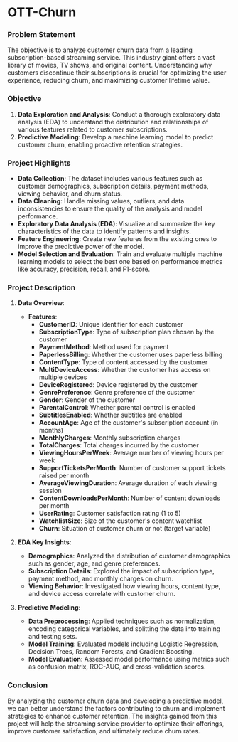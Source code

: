# OTT-Churn
### Problem Statement
The objective is to analyze customer churn data from a leading subscription-based streaming service. This industry giant offers a vast library of movies, TV shows, and original content. Understanding why customers discontinue their subscriptions is crucial for optimizing the user experience, reducing churn, and maximizing customer lifetime value.

### Objective
1. **Data Exploration and Analysis**: Conduct a thorough exploratory data analysis (EDA) to understand the distribution and relationships of various features related to customer subscriptions.
2. **Predictive Modeling**: Develop a machine learning model to predict customer churn, enabling proactive retention strategies.

### Project Highlights
- **Data Collection**: The dataset includes various features such as customer demographics, subscription details, payment methods, viewing behavior, and churn status.
- **Data Cleaning**: Handle missing values, outliers, and data inconsistencies to ensure the quality of the analysis and model performance.
- **Exploratory Data Analysis (EDA)**: Visualize and summarize the key characteristics of the data to identify patterns and insights.
- **Feature Engineering**: Create new features from the existing ones to improve the predictive power of the model.
- **Model Selection and Evaluation**: Train and evaluate multiple machine learning models to select the best one based on performance metrics like accuracy, precision, recall, and F1-score.

### Project Description
1. **Data Overview**:
   - **Features**:
     - **CustomerID**: Unique identifier for each customer
     - **SubscriptionType**: Type of subscription plan chosen by the customer
     - **PaymentMethod**: Method used for payment
     - **PaperlessBilling**: Whether the customer uses paperless billing
     - **ContentType**: Type of content accessed by the customer
     - **MultiDeviceAccess**: Whether the customer has access on multiple devices
     - **DeviceRegistered**: Device registered by the customer
     - **GenrePreference**: Genre preference of the customer
     - **Gender**: Gender of the customer
     - **ParentalControl**: Whether parental control is enabled
     - **SubtitlesEnabled**: Whether subtitles are enabled
     - **AccountAge**: Age of the customer's subscription account (in months)
     - **MonthlyCharges**: Monthly subscription charges
     - **TotalCharges**: Total charges incurred by the customer
     - **ViewingHoursPerWeek**: Average number of viewing hours per week
     - **SupportTicketsPerMonth**: Number of customer support tickets raised per month
     - **AverageViewingDuration**: Average duration of each viewing session
     - **ContentDownloadsPerMonth**: Number of content downloads per month
     - **UserRating**: Customer satisfaction rating (1 to 5)
     - **WatchlistSize**: Size of the customer's content watchlist
     - **Churn**: Situation of customer churn or not (target variable)

2. **EDA Key Insights**:
   - **Demographics**: Analyzed the distribution of customer demographics such as gender, age, and genre preferences.
   - **Subscription Details**: Explored the impact of subscription type, payment method, and monthly charges on churn.
   - **Viewing Behavior**: Investigated how viewing hours, content type, and device access correlate with customer churn.

3. **Predictive Modeling**:
   - **Data Preprocessing**: Applied techniques such as normalization, encoding categorical variables, and splitting the data into training and testing sets.
   - **Model Training**: Evaluated models including Logistic Regression, Decision Trees, Random Forests, and Gradient Boosting.
   - **Model Evaluation**: Assessed model performance using metrics such as confusion matrix, ROC-AUC, and cross-validation scores.

### Conclusion
By analyzing the customer churn data and developing a predictive model, we can better understand the factors contributing to churn and implement strategies to enhance customer retention. The insights gained from this project will help the streaming service provider to optimize their offerings, improve customer satisfaction, and ultimately reduce churn rates.
